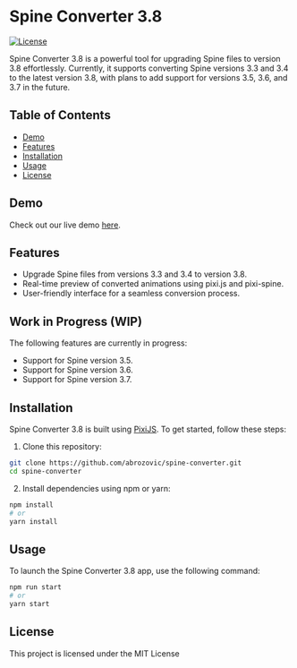 # Spine Converter 3.8


[![License](https://img.shields.io/badge/license-MIT-blue.svg)](LICENSE)

Spine Converter 3.8 is a powerful tool for upgrading Spine files to version 3.8 effortlessly. Currently, it supports converting Spine versions 3.3 and 3.4 to the latest version 3.8, with plans to add support for versions 3.5, 3.6, and 3.7 in the future.

## Table of Contents

- [Demo](#demo)
- [Features](#features)
- [Installation](#installation)
- [Usage](#usage)
- [License](#license)

## Demo

Check out our live demo [here](https://spine-converter.vercel.app/).

## Features

- Upgrade Spine files from versions 3.3 and 3.4 to version 3.8.
- Real-time preview of converted animations using pixi.js and pixi-spine.
- User-friendly interface for a seamless conversion process.

## Work in Progress (WIP)

The following features are currently in progress:

- Support for Spine version 3.5.
- Support for Spine version 3.6.
- Support for Spine version 3.7.

## Installation

Spine Converter 3.8 is built using [PixiJS](https://www.pixijs.com/). To get started, follow these steps:

1. Clone this repository:

```bash
git clone https://github.com/abrozovic/spine-converter.git
cd spine-converter
```

2. Install dependencies using npm or yarn:

```bash
npm install
# or
yarn install
```

## Usage

To launch the Spine Converter 3.8 app, use the following command:

```bash
npm run start
# or
yarn start
```

## License

This project is licensed under the MIT License 
